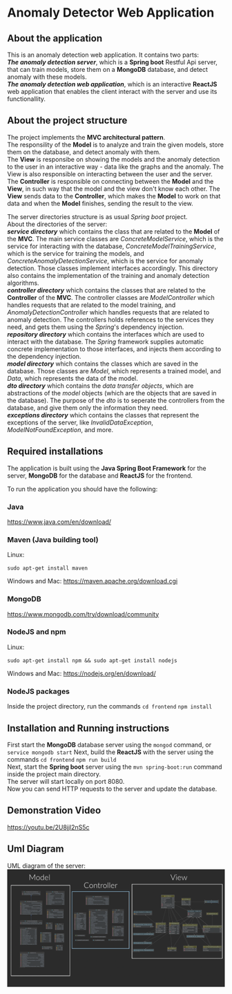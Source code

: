 # Anomaly Detector Web Application
About the application
---------------------
This is an anomaly detection web application. It contains two parts:  
***The anomaly detection server***, which is a **Spring boot** Restful Api server, that can train models, store them on a **MongoDB** database, and detect anomaly with these models.  
***The anomaly detection web application***, which is an interactive **ReactJS** web application that enables the client interact with the server and use its functionallity.  

About the project structure
---------------------------
The project implements the **MVC architectural pattern**.  
The responsility of the **Model** is to analyze and train the given models, store them on the database, and detect anomaly with them.  
The **View** is responsibe on showing the models and the anomaly detection to the user in an interactive way - data like the graphs and the anomaly. The View is also responsible on interacting between the user and the server.  
The **Controller** is responsible on connecting between the **Model** and the **View**, in such way that the model and the view don't know each other. The **View** sends data to the **Controller**, which makes the **Model** to work on that data and when the **Model** finishes, sending the result to the view.  

The server directories structure is as usual *Spring boot* project.  
About the directories of the server:  
***service directory*** which contains the class that are related to the **Model** of the **MVC**. The main service classes are *ConcreteModelService*, which is the service for interacting with the database, *ConcreteModelTrainingService*, which is the service for training the models, and *ConcreteAnomalyDetectionService*, which is the service for anomaly detection. Those classes implement interfaces accordingly. This directory also contains the implementation of the training and anomaly detection algorithms.  
***controller directory*** which contains the classes that are related to the **Controller** of the **MVC**. The controller classes are *ModelController* which handles requests that are related to the model training, and *AnomalyDetectionController* which handles requests that are related to anomaly detection. The controllers holds references to the services they need, and gets them using the *Spring*'s dependency injection.  
***repository directory*** which contains the interfaces which are used to interact with the database. The *Spring* framework supplies automatic concrete implementation to those interfaces, and injects them according to the dependency injection.  
***model directory*** which contains the classes which are saved in the database. Those classes are *Model*, which represents a trained model, and *Data*, which represents the data of the model.  
***dto directory*** which contains the *data transfer objects*, which are abstractions of the *model* objects (which are the objects that are saved in the database). The purpose of the *dto* is to seperate the controllers from the database, and give them only the information they need.  
***exceptions directory*** which contains the classes that represent the exceptions of the server, like *InvalidDataException*, *ModelNotFoundException*, and more.

Required installations
----------------------
The application is built using the **Java Spring Boot Framework** for the server, **MongoDB** for the database and **ReactJS** for the frontend.  

To run the application you should have the following:  
### Java
https://www.java.com/en/download/

### Maven (Java building tool)

Linux:
```
sudo apt-get install maven
```
Windows and Mac:
https://maven.apache.org/download.cgi

### MongoDB
https://www.mongodb.com/try/download/community

### NodeJS and npm

Linux:
```
sudo apt-get install npm && sudo apt-get install nodejs
```
Windows and Mac:
https://nodejs.org/en/download/

### NodeJS packages
Inside the project directory, run the commands ```cd frontend``` ```npm install``` 

Installation and Running instructions
-------------------------------------
First start the **MongoDB** database server using the ```mongod``` command, or ```service mongodb start```
Next, build the **ReactJS** with the server using the commands ```cd frontend``` ```npm run build```  
Next, start the **Spring boot** server using the ```mvn spring-boot:run``` command inside the project main directory.  
The server will start locally on port 8080.  
Now you can send HTTP requests to the server and update the database.  

Demonstration Video
----------------
https://youtu.be/2U8jjl2nS5c

Uml Diagram
----------------
UML diagram of the server:  
![Screenshot](diag.png)  
  




